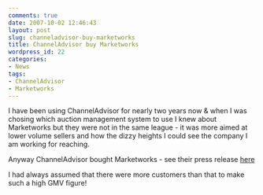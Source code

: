 ```yaml
---
comments: true
date: 2007-10-02 12:46:43
layout: post
slug: channeladvisor-buy-marketworks
title: ChannelAdvisor buy Marketworks
wordpress_id: 22
categories:
- News
tags:
- ChannelAdvisor
- Marketworks
---
```


I have been using ChannelAdvisor for nearly two years now & when I was chosing which auction management system to use I knew about Marketworks but they were not in the same league - it was more aimed at lower volume sellers and how the dizzy heights I could see the company I am working for reaching.

Anyway ChannelAdvisor bought Marketworks - see their press release [here](http://www.channeladvisor.com/company/press_releases/2007/pr070912.html)

I had always assumed that there were more customers than that to make such a high GMV figure!
